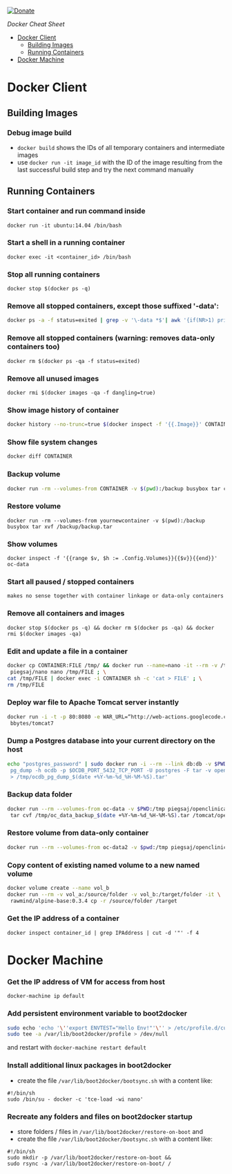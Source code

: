 [![Donate](https://img.shields.io/badge/Donate-PayPal-blue.svg)](https://www.paypal.com/cgi-bin/webscr?cmd=_s-xclick&hosted_button_id=WZJTZ3V8KKARC)

*Docker Cheat Sheet*
* [Docker Client](#docker-client)
   * [Building Images](#building-images)
   * [Running Containers](#running-containers)
* [Docker Machine](#docker-machine)

# Docker Client

## Building Images

### Debug image build

* `docker build` shows the IDs of all temporary containers and intermediate images
* use `docker run -it image_id` with the ID of the image resulting from the last successful build step and try the next command manually

## Running Containers

### Start container and run command inside
    docker run -it ubuntu:14.04 /bin/bash

### Start a shell in a running container
    docker exec -it <container_id> /bin/bash

### Stop all running containers
    docker stop $(docker ps -q)

### Remove all stopped containers, except those suffixed '-data':

```sh
docker ps -a -f status=exited | grep -v '\-data *$'| awk '{if(NR>1) print $1}' | xargs -r docker rm
```

### Remove all stopped containers (warning: removes data-only containers too)
    docker rm $(docker ps -qa -f status=exited)

### Remove all unused images
    docker rmi $(docker images -qa -f dangling=true)

### Show image history of container

```sh
docker history --no-trunc=true $(docker inspect -f '{{.Image}}' CONTAINER)
```

### Show file system changes

```sh
docker diff CONTAINER
```

### Backup volume

```sh
docker run -rm --volumes-from CONTAINER -v $(pwd):/backup busybox tar cvf /backup/backup.tar /data
```

### Restore volume
    docker run -rm --volumes-from yournewcontainer -v $(pwd):/backup busybox tar xvf /backup/backup.tar

### Show volumes
    docker inspect -f '{{range $v, $h := .Config.Volumes}}{{$v}}{{end}}' oc-data

### Start all paused / stopped containers
    makes no sense together with container linkage or data-only containers

### Remove all containers and images
    docker stop $(docker ps -q) && docker rm $(docker ps -qa) && docker rmi $(docker images -qa)

### Edit and update a file in a container

```sh
docker cp CONTAINER:FILE /tmp/ && docker run --name=nano -it --rm -v /tmp:/tmp \
 piegsaj/nano nano /tmp/FILE ; \
cat /tmp/FILE | docker exec -i CONTAINER sh -c 'cat > FILE' ; \
rm /tmp/FILE
```

### Deploy war file to Apache Tomcat server instantly

```sh
docker run -i -t -p 80:8080 -e WAR_URL=“http://web-actions.googlecode.com/files/helloworld.war” \
 bbytes/tomcat7
```

### Dump a Postgres database into your current directory on the host

``` sh
echo "postgres_password" | sudo docker run -i --rm --link db:db -v $PWD:/tmp postgres:8 sh -c ' \
 pg_dump -h ocdb -p $OCDB_PORT_5432_TCP_PORT -U postgres -F tar -v openclinica \
 > /tmp/ocdb_pg_dump_$(date +%Y-%m-%d_%H-%M-%S).tar'
```

### Backup data folder

```sh
docker run --rm --volumes-from oc-data -v $PWD:/tmp piegsaj/openclinica \
 tar cvf /tmp/oc_data_backup_$(date +%Y-%m-%d_%H-%M-%S).tar /tomcat/openclinica.data
```

### Restore volume from data-only container

```sh
docker run --rm --volumes-from oc-data2 -v $pwd:/tmp piegsaj/openclinica tar xvf /tmp/oc_data_backup_*.tar
```

### Copy content of existing named volume to a new named volume

```sh
docker volume create --name vol_b
docker run --rm -v vol_a:/source/folder -v vol_b:/target/folder -it \
 rawmind/alpine-base:0.3.4 cp -r /source/folder /target
```

### Get the IP address of a container

    docker inspect container_id | grep IPAddress | cut -d '"' -f 4

# Docker Machine

### Get the IP address of VM for access from host

    docker-machine ip default

### Add persistent environment variable to boot2docker

```sh
sudo echo 'echo '\''export ENVTEST="Hello Env!"'\'' > /etc/profile.d/custom.sh' | \
sudo tee -a /var/lib/boot2docker/profile > /dev/null
```

and restart with `docker-machine restart default`

### Install additional linux packages in boot2docker

* create the file `/var/lib/boot2docker/bootsync.sh` with a content like:

```
#!/bin/sh
sudo /bin/su - docker -c 'tce-load -wi nano'
```

### Recreate any folders and files on boot2docker startup

* store folders / files in `/var/lib/boot2docker/restore-on-boot` and
* create the file `/var/lib/boot2docker/bootsync.sh` with a content like:

```
#!/bin/sh
sudo mkdir -p /var/lib/boot2docker/restore-on-boot &&
sudo rsync -a /var/lib/boot2docker/restore-on-boot/ /
```
